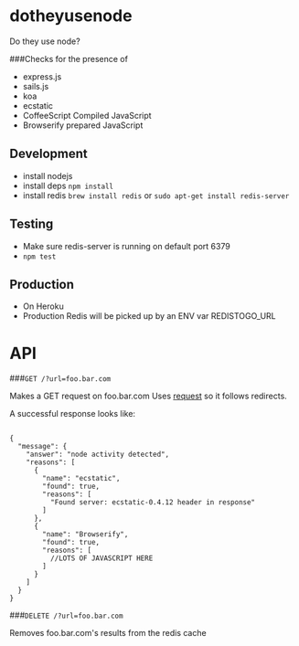 dotheyusenode
=============

Do they use node?

###Checks for the presence of

* express.js
* sails.js
* koa
* ecstatic
* CoffeeScript Compiled JavaScript
* Browserify prepared JavaScript

Development
-----------
* install nodejs
* install deps `npm install`
* install redis `brew install redis` or `sudo apt-get install
  redis-server`

Testing
-------
* Make sure redis-server is running on default port 6379
* `npm test`

Production
----------
* On Heroku
* Production Redis will be picked up by an ENV var REDISTOGO\_URL


API
===

###`GET /?url=foo.bar.com`

Makes a GET request on foo.bar.com
Uses [request](https://github.com/mikeal/request) so it follows
redirects.

A successful response looks like:

```

{
  "message": {
    "answer": "node activity detected",
    "reasons": [
      {
        "name": "ecstatic",
        "found": true,
        "reasons": [
          "Found server: ecstatic-0.4.12 header in response"
        ]
      },
      {
        "name": "Browserify",
        "found": true,
        "reasons": [
          //LOTS OF JAVASCRIPT HERE
        ]
      }
    ]
  }
}
```

###`DELETE /?url=foo.bar.com`

Removes foo.bar.com's results from the redis cache
